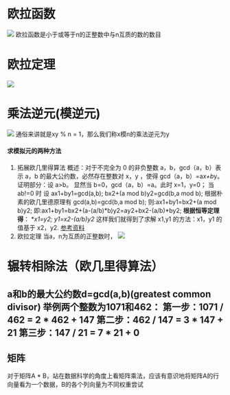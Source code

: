 # 欧拉函数
![](https://wikimedia.org/api/rest_v1/media/math/render/svg/f067864064667dd5f8b2508b9cbf983d89788629)
欧拉函数是小于或等于n的正整数中与n互质的数的数目
# 欧拉定理
![](https://wikimedia.org/api/rest_v1/media/math/render/svg/2e818f3f88d3e71e569f171dd86f31e1903fdc55)
# 乘法逆元(模逆元)
![](https://wikimedia.org/api/rest_v1/media/math/render/svg/297023f006cd9486fa4192b391dbc819dd8f89e1)
通俗来讲就是xy % n = 1，那么我们称x模n的乘法逆元为y
#### 求模拟元的两种方法
1. 拓展欧几里得算法
概述：对于不完全为 0 的非负整数 a，b，gcd（a，b）表示 a，b 的最大公约数，必然存在整数对 x，y ，使得 gcd（a，b）=a*x+b*y。
证明部分：设 a>b。
显然当 b=0，gcd（a，b）=a。此时 x=1，y=0；
当ab!=0 时
设 ax1+by1=gcd(a,b);
bx2+(a mod b)y2=gcd(b,a mod b);
根据朴素的欧几里德原理有 gcd(a,b)=gcd(b,a mod b);
则:ax1+by1=bx2+(a mod b)y2;
即:ax1+by1=bx2+(a-(a/b)*b)y2=ay2+bx2-(a/b)*by2;
**根据恒等定理得**：
**x1=y2; y1=x2-(a/b)*y2**
这样我们就得到了求解 x1,y1 的方法：x1，y1 的值基于 x2，y2.
[参考资料](https://zhuanlan.zhihu.com/p/42707457)
2. 欧拉定理
当a，n为互质的正整数时，
![](https://wikimedia.org/api/rest_v1/media/math/render/svg/66af344bc2400821ee38d8c58c13d18f4ca18e86)
# 辗转相除法（欧几里得算法）
a和b的最大公约数d=**gcd(a,b)**(greatest common divisor)
举例两个整数为1071和462：
第一步：1071 / 462 = 2 * 462 + 147
第二步：462 / 147 = 3 * 147 + 21
第三步：147 / 21 = 7 * 21 + 0
---
## 矩阵
对于矩阵A * B，站在数据科学的角度上看矩阵乘法，应该有意识地将矩阵A的行向量看为一个数据，B的各个列向量为不同权重尝试